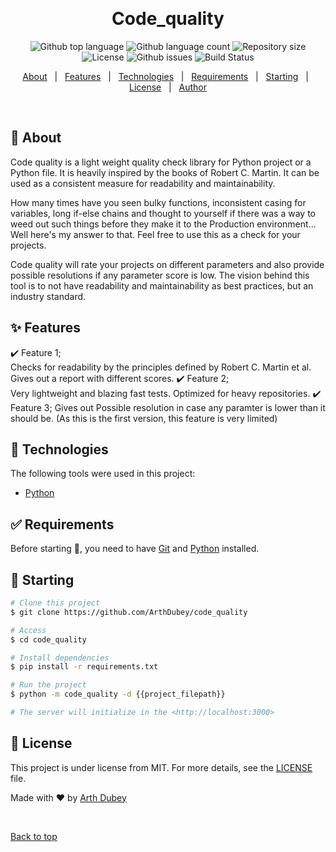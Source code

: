 <!-- <div align="center" id="top">
  <img src="./.github/app.gif" alt="Code_quality" /> -->

&#xa0;

  <!-- <a href="https://code_quality.netlify.app">Demo</a> -->
</div>

<h1 align="center">Code_quality</h1>

<p align="center">
  <img alt="Github top language" src="https://img.shields.io/github/languages/top/ArthDubey/code_quality?color=56BEB8">

  <img alt="Github language count" src="https://img.shields.io/github/languages/count/ArthDubey/code_quality?color=56BEB8">

  <img alt="Repository size" src="https://img.shields.io/github/repo-size/ArthDubey/code_quality?color=56BEB8">

  <img alt="License" src="https://img.shields.io/github/license/ArthDubey/code_quality?color=56BEB8">

  <img alt="Github issues" src="https://img.shields.io/github/issues/ArthDubey/code_quality?color=008000" />

  <!-- <img alt="Github forks" src="https://img.shields.io/github/forks/ArthDubey/code_quality?color=56BEB8" /> -->

  <!-- <img alt="Github stars" src="https://img.shields.io/github/stars/ArthDubey/code_quality?color=56BEB8" /> -->
  <img alt="Build Status" src = "https://travis-ci.com/ArthDubey/code_quality.svg?branch=master">
</p>

<!-- Status -->

<!-- <h4 align="center">
	🚧  Code_quality 🚀 Under construction...  🚧
</h4>

<hr> -->

<p align="center">
  <a href="#dart-about">About</a> &#xa0; | &#xa0; 
  <a href="#sparkles-features">Features</a> &#xa0; | &#xa0;
  <a href="#rocket-technologies">Technologies</a> &#xa0; | &#xa0;
  <a href="#white_check_mark-requirements">Requirements</a> &#xa0; | &#xa0;
  <a href="#checkered_flag-starting">Starting</a> &#xa0; | &#xa0;
  <a href="#memo-license">License</a> &#xa0; | &#xa0;
  <a href="https://github.com/ArthDubey" target="_blank">Author</a>
</p>

<br>

## :dart: About

Code quality is a light weight quality check library for Python project or a Python file. It is heavily inspired by the
books of Robert C. Martin. It can be used as a consistent measure for readability and maintainability.

How many times have you seen bulky functions, inconsistent casing for variables, long if-else chains and thought to
yourself if there was a way to weed out such things before they make it to the Production environment...
Well here's my answer to that. Feel free to use this as a check for your projects.

Code quality will rate your projects on different parameters and also provide possible resolutions if any parameter
score is low. The vision behind this tool is to not have readability and maintainability as best practices, but an
industry standard.

## :sparkles: Features

:heavy_check_mark: Feature 1;\
Checks for readability by the principles defined by Robert C. Martin et al. Gives out a report with different scores.
:heavy_check_mark: Feature 2;\
Very lightweight and blazing fast tests. Optimized for heavy repositories.
:heavy_check_mark: Feature 3;
Gives out Possible resolution in case any paramter is lower than it should be. (As this is the first version, this feature
is very limited)

## :rocket: Technologies

The following tools were used in this project:

- [Python](https://python.org/)

## :white_check_mark: Requirements

Before starting :checkered_flag:, you need to have [Git](https://git-scm.com) and [Python](https://python.org/) installed.

## :checkered_flag: Starting

```bash
# Clone this project
$ git clone https://github.com/ArthDubey/code_quality

# Access
$ cd code_quality

# Install dependencies
$ pip install -r requirements.txt

# Run the project
$ python -m code_quality -d {{project_filepath}}

# The server will initialize in the <http://localhost:3000>
```

## :memo: License

This project is under license from MIT. For more details, see the [LICENSE](LICENSE.md) file.

Made with :heart: by <a href="https://github.com/ArthDubey" target="_blank">Arth Dubey</a>

&#xa0;

<a href="#top">Back to top</a>
